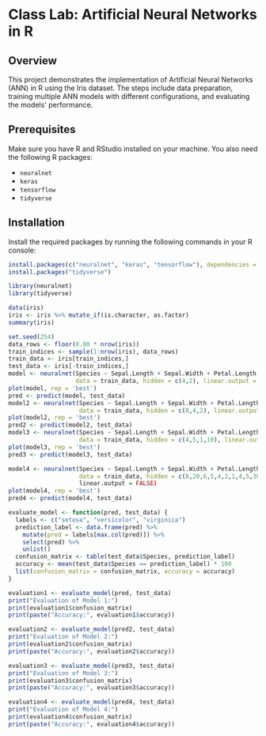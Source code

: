 # Class Lab: Artificial Neural Networks in R

## Overview
This project demonstrates the implementation of Artificial Neural Networks (ANN) in R using the Iris dataset. The steps include data preparation, training multiple ANN models with different configurations, and evaluating the models' performance.

## Prerequisites
Make sure you have R and RStudio installed on your machine. You also need the following R packages:
- `neuralnet`
- `keras`
- `tensorflow`
- `tidyverse`

## Installation

Install the required packages by running the following commands in your R console:

```R
install.packages(c("neuralnet", "keras", "tensorflow"), dependencies = TRUE)
install.packages("tidyverse")

library(neuralnet)
library(tidyverse)

data(iris)
iris <- iris %>% mutate_if(is.character, as.factor)
summary(iris)

set.seed(254)
data_rows <- floor(0.80 * nrow(iris))
train_indices <- sample(1:nrow(iris), data_rows)
train_data <- iris[train_indices,]
test_data <- iris[-train_indices,]
model <- neuralnet(Species ~ Sepal.Length + Sepal.Width + Petal.Length + Petal.Width, 
                   data = train_data, hidden = c(4,2), linear.output = FALSE)
plot(model, rep = 'best')
pred <- predict(model, test_data)
model2 <- neuralnet(Species ~ Sepal.Length + Sepal.Width + Petal.Length + Petal.Width, 
                    data = train_data, hidden = c(8,4,2), linear.output = FALSE)
plot(model2, rep = 'best')
pred2 <- predict(model2, test_data)
model3 <- neuralnet(Species ~ Sepal.Length + Sepal.Width + Petal.Length + Petal.Width, 
                    data = train_data, hidden = c(4,5,1,10), linear.output = FALSE)
plot(model3, rep = 'best')
pred3 <- predict(model3, test_data)

model4 <- neuralnet(Species ~ Sepal.Length + Sepal.Width + Petal.Length + Petal.Width, 
                    data = train_data, hidden = c(8,20,6,5,4,2,1,4,5,30)), 
                    linear.output = FALSE)
plot(model4, rep = 'best')
pred4 <- predict(model4, test_data)

evaluate_model <- function(pred, test_data) {
  labels <- c("setosa", "versicolor", "virginica")
  prediction_label <- data.frame(pred) %>% 
    mutate(pred = labels[max.col(pred)]) %>% 
    select(pred) %>% 
    unlist()
  confusion_matrix <- table(test_data$Species, prediction_label)
  accuracy <- mean(test_data$Species == prediction_label) * 100
  list(confusion_matrix = confusion_matrix, accuracy = accuracy)
}

evaluation1 <- evaluate_model(pred, test_data)
print("Evaluation of Model 1:")
print(evaluation1$confusion_matrix)
print(paste("Accuracy:", evaluation1$accuracy))

evaluation2 <- evaluate_model(pred2, test_data)
print("Evaluation of Model 2:")
print(evaluation2$confusion_matrix)
print(paste("Accuracy:", evaluation2$accuracy))

evaluation3 <- evaluate_model(pred3, test_data)
print("Evaluation of Model 3:")
print(evaluation3$confusion_matrix)
print(paste("Accuracy:", evaluation3$accuracy))

evaluation4 <- evaluate_model(pred4, test_data)
print("Evaluation of Model 4:")
print(evaluation4$confusion_matrix)
print(paste("Accuracy:", evaluation4$accuracy))
